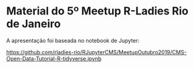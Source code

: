 # Material do 5º Meetup R-Ladies Rio de Janeiro


A apresentação foi baseada no notebook de Jupyter:


https://github.com/rladies-rio/RJupyterCMS/MeetupOutubro2019/CMS-Open-Data-Tutorial-R-tidyverse.ipynb

